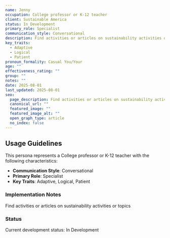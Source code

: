 ```yaml
---
name: Jenny
occupation: College professor or K-12 teacher
client: Sustainable America
status: In Development
primary_role: Specialist
communication_style: Conversational
description: Find activities or articles on sustainability activities or topics
key_traits:
  - Adaptive
  - Logical
  - Patient
pronoun_formality: Casual You/Your
age: ""
effectiveness_rating: ""
group: ""
notes: ""
date: 2025-08-01
last_updated: 2025-08-01
seo:
  page_description: Find activities or articles on sustainability activities or topics
  canonical_url: ""
  featured_image: ""
  featured_image_alt: ""
  open_graph_type: article
  no_index: false
---
```


## Usage Guidelines

This persona represents a College professor or K-12 teacher with the following characteristics:

- **Communication Style**: Conversational
- **Primary Role**: Specialist
- **Key Traits**: Adaptive, Logical, Patient

### Implementation Notes

Find activities or articles on sustainability activities or topics

### Status

Current development status: In Development


